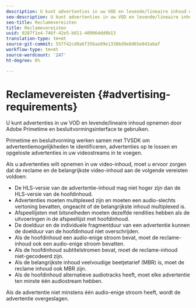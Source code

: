 ```yaml
---
description: U kunt advertenties in uw VOD en levende/lineaire inhoud opnemen door Adobe Primetime en besluitvormingsinterface te gebruiken.
seo-description: U kunt advertenties in uw VOD en levende/lineaire inhoud opnemen door Adobe Primetime en besluitvormingsinterface te gebruiken.
seo-title: Reclamevereisten
title: Reclamevereisten
uuid: 0287f1e4-746f-42e5-b811-409064dd9b13
translation-type: tm+mt
source-git-commit: 557f42cd9a6f356aa99e13386d9e8d65e043a6af
workflow-type: tm+mt
source-wordcount: '247'
ht-degree: 0%

---
```



# Reclamevereisten {#advertising-requirements}

U kunt advertenties in uw VOD en levende/lineaire inhoud opnemen door Adobe Primetime en besluitvormingsinterface te gebruiken.

<!--<a id="section_A2966DC850E140FE9400A1D9E412F819"></a>-->

Primetime en besluitvorming werken samen met TVSDK om advertentiemogelijkheden te identificeren, advertenties op te lossen en opgeloste advertenties in uw videostreams in te voegen.

Als u advertenties wilt opnemen in uw video-inhoud, moet u ervoor zorgen dat de reclame en de belangrijkste video-inhoud aan de volgende vereisten voldoen:

* De HLS-versie van de advertentie-inhoud mag niet hoger zijn dan de HLS-versie van de hoofdinhoud.
* Advertenties moeten multiplexed zijn en moeten een audio-slechts vertoning bevatten, ongeacht of de belangrijkste inhoud multiplexed is.
* Afspeellijsten met bitsnelheden moeten dezelfde rendities hebben als de uitvoeringen in de afspeellijst met hoofdinhoud.
* De doelduur en de individuele fragmentduur van een advertentie kunnen de doelduur van de hoofdinhoud niet overschrijden.
* Als de hoofdinhoud een audio-enige stroom bevat, moet de reclame-inhoud ook een audio-enige stroom bevatten.
* Als de hoofdinhoud subtitelstromen bevat, moet de reclame-inhoud niet-gecodeerd zijn.
* Als de belangrijkste inhoud veelvoudige beetjetarief (MBR) is, moet de reclame inhoud ook MBR zijn.
* Als de hoofdinhoud alternatieve audiotracks heeft, moet elke advertentie ten minste één audiostream hebben.

Als de advertentie niet minstens één audio-enige stroom heeft, wordt de advertentie overgeslagen.